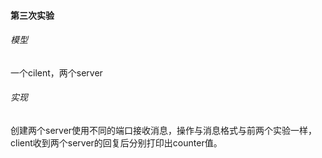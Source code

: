 #### 第三次实验

###### 模型

一个cilent，两个server

###### 实现

创建两个server使用不同的端口接收消息，操作与消息格式与前两个实验一样，client收到两个server的回复后分别打印出counter值。
